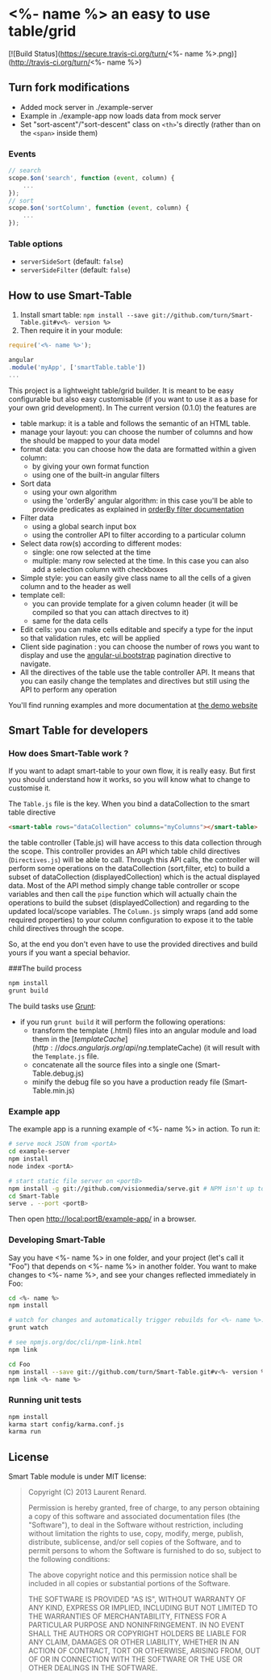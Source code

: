 # <%- name %> an easy to use table/grid 

[![Build Status](https://secure.travis-ci.org/turn/<%- name %>.png)](http://travis-ci.org/turn/<%- name %>)

## Turn fork modifications

- Added mock server in ./example-server
- Example in ./example-app now loads data from mock server
- Set "sort-ascent"/"sort-descent" class on `<th>`'s directly (rather than on the `<span>` inside them)

### Events

```js
// search
scope.$on('search', function (event, column) {
    ...
});
// sort
scope.$on('sortColumn', function (event, column) {
    ...
});
```

### Table options

- `serverSideSort` (default: `false`)
- `serverSideFilter` (default: `false`)

## How to use Smart-Table

1. Install smart table: `npm install --save git://github.com/turn/Smart-Table.git#v<%- version %>`
2. Then require it in your module:

```js
require('<%- name %>');

angular
.module('myApp', ['smartTable.table'])
...
```

This project is a lightweight table/grid builder. It is meant to be easy configurable but also easy customisable
(if you want to use it as a base for your own grid development). In The current version (0.1.0) the features are

* table markup: it is a table and follows the semantic of an HTML table.
* manage your layout: you can choose the number of columns and how the should be mapped to your data model
* format data: you can choose how the data are formatted within a given column:
    * by giving your own format function
    * using one of the built-in angular filters
* Sort data
    * using your own algorithm
    * using the 'orderBy' angular algorithm: in this case you'll be able to provide predicates as explained in [orderBy filter documentation](http://docs.angularjs.org/api/ng.filter:orderBy)
* Filter data
    * using a global search input box
    * using the controller API to filter according to a particular column
* Select data row(s) according to different modes:
    * single: one row selected at the time
    * multiple: many row selected at the time. In this case you can also add a selection column with checkboxes
* Simple style: you can easily give class name to all the cells of a given column and to the header as well
* template cell:
    * you can provide template for a given column header (it will be compiled so that you can attach directves to it)
    * same for the data cells
* Edit cells: you can make cells editable and specify a type for the input so that validation rules, etc will be applied
* Client side pagination : you can choose the number of rows you want to display and use the [angular-ui.bootstrap](http://angular-ui.github.io/bootstrap/) pagination directive to navigate.
* All the directives of the table use the table controller API. It means that you can easily change the templates and directives but still using the API to perform any operation

You'll find running examples and more documentation at [the demo website](http://lorenzofox3.github.io/smart-table-website/)

## Smart Table for developers

### How does Smart-Table work ?

If you want to adapt smart-table to your own flow, it is really easy. But first you should understand how it works, so you will know what to change to customise it.

The `Table.js` file is the key. When you bind a dataCollection to the smart table directive
```html
<smart-table rows="dataCollection" columns="myColumns"></smart-table>
```
the table controller (Table.js) will have access to this data collection through the scope. This controller provides an API which table child directives (`Directives.js`) will be able to call.
Through this API calls, the controller will perform some operations on the dataCollection (sort,filter, etc) to build a subset of dataCollection (displayedCollection) which is the actual displayed data.
Most of the API method simply change table controller or scope variables and then call the `pipe` function which will actually chain the operations to build the subset (displayedCollection) and regarding to the updated
local/scope variables. The `Column.js` simply wraps (and add some required properties) to your column configuration to expose it to the table child directives through the scope.

So, at the end you don't even have to use the provided directives and build yours if you want a special behavior.

###The build process

```bash
npm install
grunt build
```

The build tasks use [Grunt](http://gruntjs.com/):
* if you run `grunt build` it will perform the following operations:
    * transform the template (.html) files into an angular module and load them in the [$templateCache](http://docs.angularjs.org/api/ng.$templateCache) (it will result with the `Template.js` file.
    * concatenate all the source files into a single one (Smart-Table.debug.js)
    * minify the debug file so you have a production ready file (Smart-Table.min.js)

### Example app
The example app is a running example of <%- name %> in action. To run it:

```bash
# serve mock JSON from <portA>
cd example-server
npm install
node index <portA>

# start static file server on <portB>
npm install -g git://github.com/visionmedia/serve.git # NPM isn't up to date, so install directly from git
cd Smart-Table
serve . --port <portB>
```

Then open [http://local:portB/example-app/](http://local:8000/example-app/) in a browser.

### Developing Smart-Table

Say you have <%- name %> in one folder, and your project (let's call it "Foo") that depends on <%- name %> in another folder. You want to make changes to <%- name %>, and see your changes reflected immediately in Foo:

```bash
cd <%- name %>
npm install

# watch for changes and automatically trigger rebuilds for <%- name %>.debug.js and <%- name %>.min.js
grunt watch

# see npmjs.org/doc/cli/npm-link.html
npm link

cd Foo
npm install --save git://github.com/turn/Smart-Table.git#v<%- version %>
npm link <%- name %>
```

### Running unit tests

```bash
npm install
karma start config/karma.conf.js
karma run
```

## License

Smart Table module is under MIT license:

> Copyright (C) 2013 Laurent Renard.
>
> Permission is hereby granted, free of charge, to any person
> obtaining a copy of this software and associated documentation files
> (the "Software"), to deal in the Software without restriction,
> including without limitation the rights to use, copy, modify, merge,
> publish, distribute, sublicense, and/or sell copies of the Software,
> and to permit persons to whom the Software is furnished to do so,
> subject to the following conditions:
>
> The above copyright notice and this permission notice shall be
> included in all copies or substantial portions of the Software.
>
> THE SOFTWARE IS PROVIDED "AS IS", WITHOUT WARRANTY OF ANY KIND,
> EXPRESS OR IMPLIED, INCLUDING BUT NOT LIMITED TO THE WARRANTIES OF
> MERCHANTABILITY, FITNESS FOR A PARTICULAR PURPOSE AND
> NONINFRINGEMENT. IN NO EVENT SHALL THE AUTHORS OR COPYRIGHT HOLDERS
> BE LIABLE FOR ANY CLAIM, DAMAGES OR OTHER LIABILITY, WHETHER IN AN
> ACTION OF CONTRACT, TORT OR OTHERWISE, ARISING FROM, OUT OF OR IN
> CONNECTION WITH THE SOFTWARE OR THE USE OR OTHER DEALINGS IN THE
> SOFTWARE.